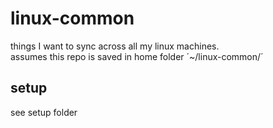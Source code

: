 # linux-common
things I want to sync across all my linux machines.  
assumes this repo is saved in home folder ´~/linux-common/´

## setup
see setup folder
